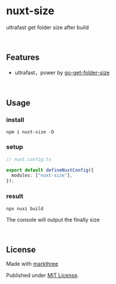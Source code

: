 # nuxt-size

ultrafast get folder size after build

<br />

## Features

- ultrafast，power by
  [go-get-folder-size](https://github.com/markthree/go-get-folder-size)

<br />

## Usage

### install

```shell
npm i nuxt-size -D
```

### setup

```ts
// nuxt.config.ts

export default defineNuxtConfig({
  modules: ["nuxt-size"],
});
```

### result

```shell
npx nuxi build
```

The console will output the finally size

<br />

## License

Made with [markthree](https://github.com/markthree)

Published under [MIT License](./LICENSE).
